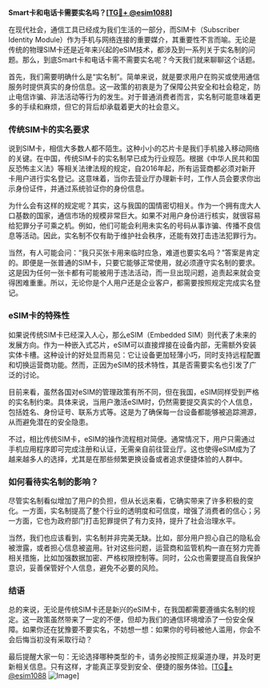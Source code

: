 **Smart卡和电话卡需要实名吗？[[TG💪+ @esim1088](https://t.me/s/esim1088)]**

在现代社会，通信工具已经成为我们生活的一部分，而SIM卡（Subscriber Identity Module）作为手机与网络连接的重要媒介，其重要性不言而喻。无论是传统的物理SIM卡还是近年来兴起的eSIM技术，都涉及到一系列关于实名制的问题。那么，到底Smart卡和电话卡需不需要实名呢？今天我们就来聊聊这个话题。

首先，我们需要明确什么是“实名制”。简单来说，就是要求用户在购买或使用通信服务时提供真实的身份信息。这一政策的初衷是为了保障公共安全和社会稳定，防止电信诈骗、非法活动等行为的发生。对于普通消费者而言，实名制可能意味着更多的手续和麻烦，但它的背后却承载着更大的社会意义。

### **传统SIM卡的实名要求**

说到SIM卡，相信大多数人都不陌生。这种小小的芯片卡是我们手机接入移动网络的关键。在中国，传统SIM卡的实名制早已成为行业规范。根据《中华人民共和国反恐怖主义法》等相关法律法规的规定，自2016年起，所有运营商都必须对新开卡用户进行实名登记。这意味着，当你去营业厅办理新卡时，工作人员会要求你出示身份证件，并通过系统验证你的身份信息。

为什么会有这样的规定呢？其实，这与我国的国情密切相关。作为一个拥有庞大人口基数的国家，通信市场的规模非常巨大。如果不对用户身份进行核实，就很容易给犯罪分子可乘之机。例如，他们可能会利用未实名的号码从事诈骗、传播不良信息等活动。因此，实名制不仅有助于维护社会秩序，还能有效打击违法犯罪行为。

当然，有人可能会问：“我只买张卡用来临时应急，难道也要实名吗？”答案是肯定的。即便是一张普通的SIM卡，只要它能够正常使用，就必须遵守实名制的要求。这是因为任何一张卡都有可能被用于违法活动，而一旦出现问题，追责起来就会变得困难重重。所以，无论你是个人用户还是企业客户，都需要按照规定完成实名登记。

### **eSIM卡的特殊性**

如果说传统SIM卡已经深入人心，那么eSIM（Embedded SIM）则代表了未来的发展方向。作为一种嵌入式芯片，eSIM可以直接焊接在设备内部，无需额外安装实体卡槽。这种设计的好处显而易见：它让设备更加轻薄小巧，同时支持远程配置和切换运营商功能。然而，正因为eSIM的技术特性，其是否需要实名也引发了广泛的讨论。

目前来看，虽然各国对eSIM的管理政策有所不同，但在我国，eSIM同样受到严格的实名制约束。具体来说，当用户激活eSIM时，仍然需要提交真实的个人信息，包括姓名、身份证号、联系方式等。这是为了确保每一台设备都能够被追踪溯源，从而避免潜在的安全隐患。

不过，相比传统SIM卡，eSIM的操作流程相对简便。通常情况下，用户只需通过手机应用程序即可完成注册和认证，无需亲自前往营业厅。这也使得eSIM成为了越来越多人的选择，尤其是在那些频繁更换设备或者追求便捷体验的人群中。

### **如何看待实名制的影响？**

尽管实名制看似增加了用户的负担，但从长远来看，它确实带来了许多积极的变化。一方面，实名制提高了整个行业的透明度和可信度，增强了消费者的信心；另一方面，它也为政府部门打击犯罪提供了有力支持，提升了社会治理水平。

当然，我们也应该看到，实名制并非完美无缺。比如，部分用户担心自己的隐私会被泄露，或者担心信息被盗用。针对这些问题，运营商和监管机构一直在努力完善相关措施，比如加强数据加密、严格权限控制等。同时，公众也需要提高自我保护意识，妥善保管好个人信息，避免不必要的风险。

### **结语**

总的来说，无论是传统SIM卡还是新兴的eSIM卡，在我国都需要遵循实名制的规定。这一政策虽然带来了一定的不便，但却为我们的通信环境增添了一份安全保障。如果你还在犹豫要不要实名，不妨想一想：如果你的号码被他人滥用，你会不会后悔当初没有采取行动？

最后提醒大家一句：无论选择哪种类型的卡，请务必按照正规渠道办理，并及时更新相关信息。只有这样，才能真正享受到安全、便捷的服务体验。[[TG💪+ @esim1088](https://t.me/s/esim1088) ![Image](https://i.postimg.cc/4NQfJmqS/Snipaste-2025-05-13-00-14-12.png)]